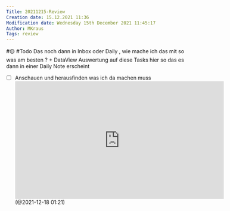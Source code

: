 ```yaml
---
Title: 20211215-Review
Creation date: 15.12.2021 11:36
Modification date: Wednesday 15th December 2021 11:45:17
Author: MKraus
Tags: review
---
```


#🟡 
#Todo Das noch dann in Inbox oder Daily , wie mache ich das mit so was am besten ? + DataView Auswertung auf diese Tasks hier so das es dann in einer Daily Note erscheint
- [ ] Anschauen und herausfinden was ich da machen muss  <iframe width="560" height="315" src="https://www.youtube.com/embed/SjWhAg8BDXM" title="YouTube video player" frameborder="0" allow="accelerometer; autoplay; clipboard-write; encrypted-media; gyroscope; picture-in-picture" allowfullscreen></iframe> (@2021-12-18 01:21) 



